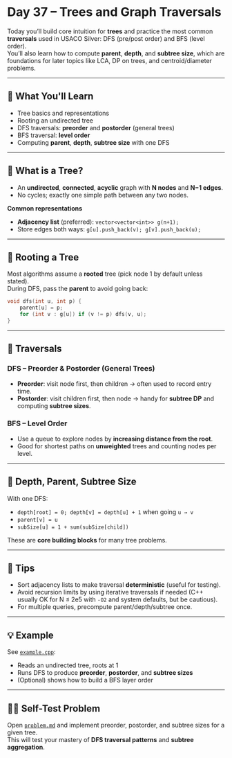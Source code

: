 # Day 37 – Trees and Graph Traversals

Today you’ll build core intuition for **trees** and practice the most common **traversals** used in USACO Silver: DFS (pre/post order) and BFS (level order).  
You’ll also learn how to compute **parent**, **depth**, and **subtree size**, which are foundations for later topics like LCA, DP on trees, and centroid/diameter problems.

---

## 📌 What You'll Learn

- Tree basics and representations
- Rooting an undirected tree
- DFS traversals: **preorder** and **postorder** (general trees)
- BFS traversal: **level order**
- Computing **parent**, **depth**, **subtree size** with one DFS

---

## 🌲 What is a Tree?

- An **undirected**, **connected**, **acyclic** graph with **N nodes** and **N−1 edges**.
- No cycles; exactly one simple path between any two nodes.

**Common representations**
- **Adjacency list** (preferred): `vector<vector<int>> g(n+1);`
- Store edges both ways: `g[u].push_back(v); g[v].push_back(u);`

---

## 🌱 Rooting a Tree

Most algorithms assume a **rooted** tree (pick node 1 by default unless stated).  
During DFS, pass the **parent** to avoid going back:
```cpp
void dfs(int u, int p) {
    parent[u] = p;
    for (int v : g[u]) if (v != p) dfs(v, u);
}
```

---

## 🧭 Traversals

### DFS – Preorder & Postorder (General Trees)
- **Preorder**: visit node first, then children → often used to record entry time.
- **Postorder**: visit children first, then node → handy for **subtree DP** and computing **subtree sizes**.

### BFS – Level Order
- Use a queue to explore nodes by **increasing distance from the root**.
- Good for shortest paths on **unweighted** trees and counting nodes per level.

---

## 🧮 Depth, Parent, Subtree Size
With one DFS:
- `depth[root] = 0; depth[v] = depth[u] + 1` when going `u → v`
- `parent[v] = u`
- `subSize[u] = 1 + sum(subSize[child])`

These are **core building blocks** for many tree problems.

---


## 📝 Tips

- Sort adjacency lists to make traversal **deterministic** (useful for testing).
- Avoid recursion limits by using iterative traversals if needed (C++ usually OK for N ≤ 2e5 with `-O2` and system defaults, but be cautious).
- For multiple queries, precompute parent/depth/subtree once.

---

## 💡 Example

See [`example.cpp`](./example.cpp):  
- Reads an undirected tree, roots at 1
- Runs DFS to produce **preorder**, **postorder**, and **subtree sizes**
- (Optional) shows how to build a BFS layer order

---

## 🏋️‍♂️ Self-Test Problem

Open [`problem.md`](./problem.md) and implement preorder, postorder, and subtree sizes for a given tree.  
This will test your mastery of **DFS traversal patterns** and **subtree aggregation**.
